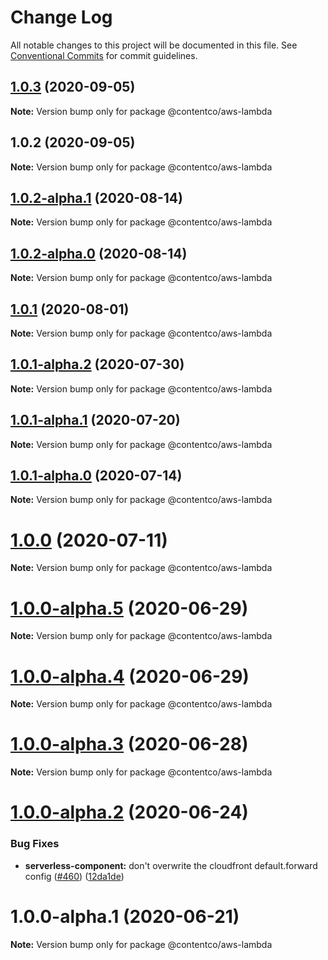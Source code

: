 # Change Log

All notable changes to this project will be documented in this file.
See [Conventional Commits](https://conventionalcommits.org) for commit guidelines.

## [1.0.3](https://github.com/himynameistimli/serverless-next.js/compare/@contentco/aws-lambda@1.0.2...@contentco/aws-lambda@1.0.3) (2020-09-05)

**Note:** Version bump only for package @contentco/aws-lambda

## 1.0.2 (2020-09-05)

**Note:** Version bump only for package @contentco/aws-lambda

## [1.0.2-alpha.1](https://github.com/serverless-nextjs/serverless-next.js/compare/@contentco/aws-lambda@1.0.2-alpha.0...@contentco/aws-lambda@1.0.2-alpha.1) (2020-08-14)

**Note:** Version bump only for package @contentco/aws-lambda

## [1.0.2-alpha.0](https://github.com/serverless-nextjs/serverless-next.js/compare/@contentco/aws-lambda@1.0.1...@contentco/aws-lambda@1.0.2-alpha.0) (2020-08-14)

**Note:** Version bump only for package @contentco/aws-lambda

## [1.0.1](https://github.com/serverless-nextjs/serverless-next.js/compare/@contentco/aws-lambda@1.0.1-alpha.2...@contentco/aws-lambda@1.0.1) (2020-08-01)

**Note:** Version bump only for package @contentco/aws-lambda

## [1.0.1-alpha.2](https://github.com/serverless-nextjs/serverless-next.js/compare/@contentco/aws-lambda@1.0.1-alpha.1...@contentco/aws-lambda@1.0.1-alpha.2) (2020-07-30)

**Note:** Version bump only for package @contentco/aws-lambda

## [1.0.1-alpha.1](https://github.com/serverless-nextjs/serverless-next.js/compare/@contentco/aws-lambda@1.0.1-alpha.0...@contentco/aws-lambda@1.0.1-alpha.1) (2020-07-20)

**Note:** Version bump only for package @contentco/aws-lambda

## [1.0.1-alpha.0](https://github.com/serverless-nextjs/serverless-next.js/compare/@contentco/aws-lambda@1.0.0...@contentco/aws-lambda@1.0.1-alpha.0) (2020-07-14)

**Note:** Version bump only for package @contentco/aws-lambda

# [1.0.0](https://github.com/serverless-nextjs/serverless-next.js/compare/@contentco/aws-lambda@1.0.0-alpha.5...@contentco/aws-lambda@1.0.0) (2020-07-11)

**Note:** Version bump only for package @contentco/aws-lambda

# [1.0.0-alpha.5](https://github.com/serverless-nextjs/serverless-next.js/compare/@contentco/aws-lambda@1.0.0-alpha.4...@contentco/aws-lambda@1.0.0-alpha.5) (2020-06-29)

**Note:** Version bump only for package @contentco/aws-lambda

# [1.0.0-alpha.4](https://github.com/serverless-nextjs/serverless-next.js/compare/@contentco/aws-lambda@1.0.0-alpha.3...@contentco/aws-lambda@1.0.0-alpha.4) (2020-06-29)

**Note:** Version bump only for package @contentco/aws-lambda

# [1.0.0-alpha.3](https://github.com/serverless-nextjs/serverless-next.js/compare/@contentco/aws-lambda@1.0.0-alpha.2...@contentco/aws-lambda@1.0.0-alpha.3) (2020-06-28)

**Note:** Version bump only for package @contentco/aws-lambda

# [1.0.0-alpha.2](https://github.com/danielcondemarin/serverless-next.js/compare/@contentco/aws-lambda@1.0.0-alpha.1...@contentco/aws-lambda@1.0.0-alpha.2) (2020-06-24)

### Bug Fixes

- **serverless-component:** don't overwrite the cloudfront default.forward config ([#460](https://github.com/danielcondemarin/serverless-next.js/issues/460)) ([12da1de](https://github.com/danielcondemarin/serverless-next.js/commit/12da1de31855b68b9addef801ec21dffd3202a21))

# 1.0.0-alpha.1 (2020-06-21)

**Note:** Version bump only for package @contentco/aws-lambda
